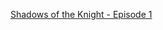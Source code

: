 [Shadows of the Knight - Episode 1](https://www.codingame.com/training/medium/shadows-of-the-knight-episode-1)
